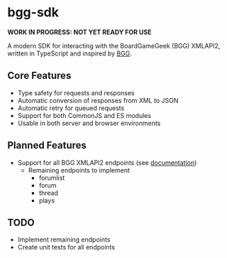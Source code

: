 # bgg-sdk

**WORK IN PROGRESS: NOT YET READY FOR USE**

A modern SDK for interacting with the BoardGameGeek (BGG) XMLAPI2, written in TypeScript and inspired by [BGG](https://www.npmjs.com/package/bgg).

## Core Features

- Type safety for requests and responses
- Automatic conversion of responses from XML to JSON
- Automatic retry for queued requests
- Support for both CommonJS and ES modules
- Usable in both server and browser environments

## Planned Features

- Support for all BGG XMLAPI2 endpoints (see [documentation](https://boardgamegeek.com/wiki/page/BGG_XML_API2))
  - Remaining endpoints to implement
    - forumlist
    - forum
    - thread
    - plays

## TODO

- Implement remaining endpoints
- Create unit tests for all endpoints

